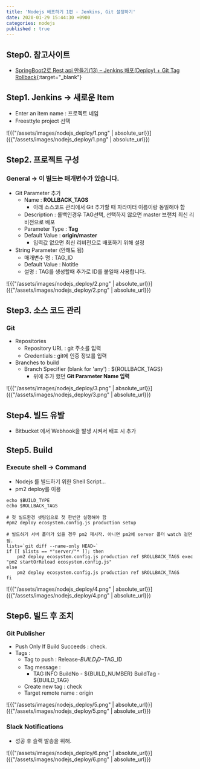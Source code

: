 ```yaml
---
title: 'Nodejs 배포하기 1편 - Jenkins, Git 설정하기'
date: 2020-01-29 15:44:30 +0900
categories: nodejs
published : true
---
```


## Step0. 참고사이트
- [SpringBoot2로 Rest api 만들기(13) – Jenkins 배포(Deploy) + Git Tag Rollback](https://daddyprogrammer.org/post/2697/springboot2-jenkins-deploy-gittag-rollback/){:target="_blank"}

## Step1. Jenkins → 새로운 Item
- Enter an item name : 프로젝트 네임
- Freesttyle project 선택

![{{"/assets/images/nodejs_deploy/1.png" | absolute_url}}]({{"/assets/images/nodejs_deploy/1.png" | absolute_url}})


## Step2. 프로젝트 구성
### General → 이 빌드는 매개변수가 있습니다.
- Git Parameter 추가
    - Name : **ROLLBACK_TAGS**
        - 아래 소스코드 관리에서 Git 추가할 때 파라미터 이름이랑 동일해야 함
    - Description :  롤백인경우 TAG선택, 선택하지 않으면 master 브랜치 최신 리비전으로 배포
    - Parameter Type : **Tag**
    - Default Value : **origin/master**
        - 입력값 없으면 최신 리비전으로 배포하기 위해 설정
- String Parameter (안해도 됨)
    - 매개변수 명 : TAG_ID
    - Default Value : Notitle
    - 설명 : TAG를 생성할때 추가로 ID를 붙일때 사용합니다.

![{{"/assets/images/nodejs_deploy/2.png" | absolute_url}}]({{"/assets/images/nodejs_deploy/2.png" | absolute_url}})


## Step3. 소스 코드 관리
### Git
- Repositories
    - Repository URL : git 주소를 입력
    - Credentials : git에 인증 정보를 입력
- Branches to build
    - Branch Specifier (blank for 'any') : ${ROLLBACK_TAGS}
        - 위에 추가 했던 **Git Parameter Name 입력**

![{{"/assets/images/nodejs_deploy/3.png" | absolute_url}}]({{"/assets/images/nodejs_deploy/3.png" | absolute_url}})


## Step4. 빌드 유발
- Bitbucket 에서 Webhook을 발생 시켜서 배포 시 추가


## Step5. Build
### Execute shell -> Command
- Nodejs 를 빌드하기 위한 Shell Script...
- pm2 deploy를 이용

```shell
echo $BUILD_TYPE
echo $ROLLBACK_TAGS

# 첫 빌드환경 셋팅임으로 첫 한번만 실행해야 함
#pm2 deploy ecosystem.config.js production setup

# 빌드하기 서버 폴더가 있을 경우 pm2 재시작. 아니면 pm2에 server 폴더 watch 걸면 됨.
lists=`git diff --name-only HEAD~`
if [[ $lists == *"server/"* ]]; then
    pm2 deploy ecosystem.config.js production ref $ROLLBACK_TAGS exec "pm2 startOrReload ecosystem.config.js"
else
    pm2 deploy ecosystem.config.js production ref $ROLLBACK_TAGS
fi
```

![{{"/assets/images/nodejs_deploy/4.png" | absolute_url}}]({{"/assets/images/nodejs_deploy/4.png" | absolute_url}})

## Step6. 빌드 후 조치
### Git Publisher
- Push Only If Build Succeeds : check.
- Tags :
    - Tag to push : Release-$BUILD_ID-$TAG_ID
    - Tag message :
        - TAG INFO
        BuildNo - ${BUILD_NUMBER}
        BuildTag - ${BUILD_TAG}
    - Create new tag : check
    - Target remote name : origin

![{{"/assets/images/nodejs_deploy/5.png" | absolute_url}}]({{"/assets/images/nodejs_deploy/5.png" | absolute_url}})

### Slack Notifications
- 성공 후 슬랙 발송을 위해.

![{{"/assets/images/nodejs_deploy/6.png" | absolute_url}}]({{"/assets/images/nodejs_deploy/6.png" | absolute_url}})